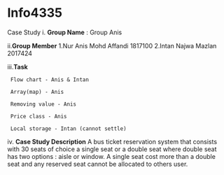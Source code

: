 # Info4335

Case Study
i. **Group Name** : Group Anis

ii.**Group Member** 1.Nur Anis Mohd Affandi 1817100
                    2.Intan Najwa Mazlan 2017424

iii.**Task** 

     Flow chart - Anis & Intan

     Array(map) - Anis

     Removing value - Anis

     Price class - Anis

     Local storage - Intan (cannot settle)

iv. **Case Study Description** 
A bus ticket reservation system that consists with 30 seats of choice a single seat or a double seat where double seat has two options : aisle or window. A single seat cost more than a double seat and any reserved seat cannot be allocated to others user. 
